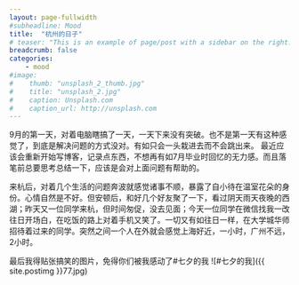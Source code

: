 ```yaml
---
layout: page-fullwidth
#subheadline: Mood
title:  "杭州的日子"
# teaser: "This is an example of page/post with a sidebar on the right."
breadcrumb: false
categories:
    - mood
#image:
#    thumb: "unsplash_2_thumb.jpg"
#    title: "unsplash_2.jpg"
#    caption: Unsplash.com
#    caption_url: http://unsplash.com
---
```


9月的第一天，对着电脑瞎搞了一天，一天下来没有突破。也不是第一天有这种感觉了，到底是解决问题的方式没对。有如只会一头栽进去而不会跳出来。
最近应该会重新开始写博客，记录点东西，不想再有如7月毕业时回忆的无力感。而且落笔前总要思考总结一下，应该是会对上面问题有帮助的。

来杭后，对着几个生活的问题奔波就感觉诸事不顺，暴露了自小待在温室花朵的身份。心情自然是不好。但安顿后，和好几个好友聚了一下，看过阴天雨天夜晚的西湖；昨天又一位同学来杭，但时间匆促，没去见面；今天一位同学在微信找我一改往日开场白，在吃饭的路上对着手机又笑了。一切又有如往日一样，在大学城华师招待着过来的同学。突然之间一个人在外就会感觉上海好近，一小时，广州不远，2小时。

最后我得贴张搞笑的图片，免得你们被我感动了#七夕的我
![#七夕的我]({{ site.postimg }}77.jpg)

